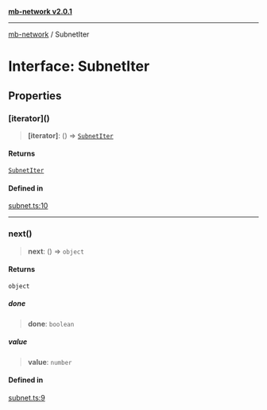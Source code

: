[**mb-network v2.0.1**](../README.md)

***

[mb-network](../README.md) / SubnetIter

# Interface: SubnetIter

## Properties

### \[iterator\]()

> **\[iterator\]**: () => [`SubnetIter`](SubnetIter.md)

#### Returns

[`SubnetIter`](SubnetIter.md)

#### Defined in

[subnet.ts:10](https://github.com/mbachmann97/mb-network/blob/a3b03f60431299c07af00173f7280a3aa0a15a80/src/subnet.ts#L10)

***

### next()

> **next**: () => `object`

#### Returns

`object`

##### done

> **done**: `boolean`

##### value

> **value**: `number`

#### Defined in

[subnet.ts:9](https://github.com/mbachmann97/mb-network/blob/a3b03f60431299c07af00173f7280a3aa0a15a80/src/subnet.ts#L9)
